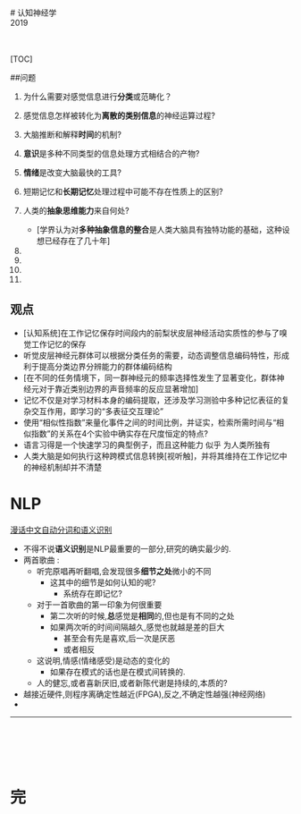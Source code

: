 <link type="text/css" rel="stylesheet" href="/css/GitHub_Word.css">
<br><br>
# 认知神经学
<br>2019<br>
<center> </center>
<br><br>

[TOC]

##问题
1. 为什么需要对感觉信息进行**分类**或范畴化？
2. 感觉信息怎样被转化为**离散的类别信息**的神经运算过程?
3. 大脑推断和解释**时间**的机制?
4. **意识**是多种不同类型的信息处理方式相结合的产物?
5. **情绪**是改变大脑最快的工具?
6. 短期记忆和**长期记忆**处理过程中可能不存在性质上的区别?
7. 人类的**抽象思维能力**来自何处?
	- [学界认为对**多种抽象信息的整合**是人类大脑具有独特功能的基础，这种设想已经存在了几十年]

8. 
9. 
10.  
11. 

## 观点
- [认知系统]在工作记忆保存时间段内的前梨状皮层神经活动实质性的参与了嗅觉工作记忆的保存
- 听觉皮层神经元群体可以根据分类任务的需要，动态调整信息编码特性，形成利于提高分类边界分辨能力的群体编码结构
- [在不同的任务情境下，同一群神经元的频率选择性发生了显著变化，群体神经元对于靠近类别边界的声音频率的反应显著增加]
- 记忆不仅是对学习材料本身的编码提取，还涉及学习测验中多种记忆表征的复杂交互作用，即学习的“多表征交互理论”
- 使用“相似性指数”来量化事件之间的时间比例，并证实，检索所需时间与“相似指数”的关系在4个实验中确实存在尺度恒定的特点?
- 语言习得是一个快速学习的典型例子，而且这种能力 似乎 为人类所独有
- 人类大脑是如何执行这种跨模式信息转换[视听触]，并将其维持在工作记忆中的神经机制却并不清楚

# NLP
[漫话中文自动分词和语义识别](http://www.matrix67.com/blog/archives/4870#more-4870)

- 不得不说**语义识别**是NLP最重要的一部分,研究的确实最少的.
- 两首歌曲 :
	- 听完原唱再听翻唱,会发现很多**细节之处**微小的不同
		- 这其中的细节是如何认知的呢?
			- 系统存在即记忆?
	- 对于一首歌曲的第一印象为何很重要
		- 第二次听的时候,**总**感觉是**相同**的,但也是有不同的之处
		- 如果两次听的时间间隔越久,感觉也就越是差的巨大
			- 甚至会有先是喜欢,后一次是厌恶
			- 或者相反
	- 这说明,情感(情绪感受)是动态的变化的
		- 如果存在模式的话也是在模式间转换的.
	- 人的健忘,或者喜新厌旧,或者新陈代谢是持续的,本质的?
- 越接近硬件,则程序离确定性越近(FPGA),反之,不确定性越强(神经网络)
- 


---
<br><br><br><br>
# 完

<br><br><br><br>